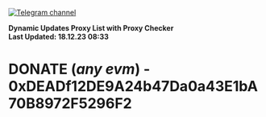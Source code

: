 [![Telegram channel](https://img.shields.io/endpoint?url=https://runkit.io/damiankrawczyk/telegram-badge/branches/master?url=https://t.me/n4z4v0d)](https://t.me/n4z4v0d) 

**Dynamic Updates Proxy List with Proxy Checker**  
**Last Updated: 18.12.23 08:33**

# DONATE (_any evm_) - 0xDEADf12DE9A24b47Da0a43E1bA70B8972F5296F2
